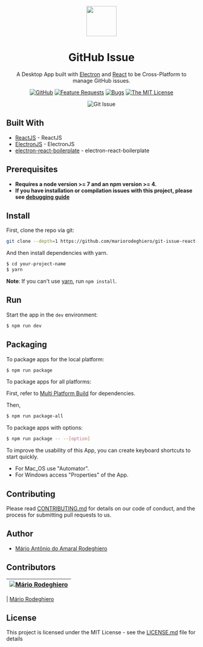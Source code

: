 <div align="center">

<img src="https://raw.githubusercontent.com/mariorodeghiero/git-issue-react-electronjs/master/resources/icon.ico" width="80px" height="80px" /> <h1>GitHub Issue </h1>

<p align="center">
    A Desktop App built with  <a href="http://electron.atom.io/">Electron</a> and <a href="https://facebook.github.io/react/">React</a> to be Cross-Platform to manage GitHub issues.
</p>

</div>

<div align="center">

[![GitHub](https://img.shields.io/github/tag/mariorodeghiero/git-issue-react-electronjs.svg?style=flat-square)](https://github.com/mariorodeghiero/git-issue-react-electronjs/tags)
[![Feature Requests](https://img.shields.io/github/issues/mariorodeghiero/git-issue-react-electronjs/feature-request.svg)](https://github.com/mariorodeghiero/git-issue-react-electronjs/issues?q=is%3Aopen+is%3Aissue+label%3Afeature-request+sort%3Areactions-%2B1-desc)
[![Bugs](https://img.shields.io/github/issues/mariorodeghiero/git-issue-react-electronjs/bug.svg)](https://github.com/mariorodeghiero/git-issue-react-electronjs/issues?utf8=✓&q=is%3Aissue+is%3Aopen+label%3Abug)
[![The MIT License](https://img.shields.io/badge/license-MIT-blue.svg?style=flat-square)](http://opensource.org/licenses/MIT)

</div>

<div align="center">

![Git Issue](https://user-images.githubusercontent.com/24671133/48907228-f7145f00-ee4d-11e8-8000-a21130cc25d0.gif)

<!-- ![Git Issue](./resources/screenShot.png) -->

</div>

## Built With

- [ReactJS](https://reactjs.org) - ReactJS
- [ElectronJS](https://electronjs.org) - ElectronJS
- [electron-react-boilerplate](https://github.com/chentsulin/electron-react-boilerplate) - electron-react-boilerplate

## Prerequisites

- **Requires a node version >= 7 and an npm version >= 4.**
- **If you have installation or compilation issues with this project, please see [debugging guide](https://github.com/electron-react-boilerplate/electron-react-boilerplate/issues/400)**

## Install

First, clone the repo via git:

```bash
git clone --depth=1 https://github.com/mariorodeghiero/git-issue-react-electronjs.git your-project-name
```

And then install dependencies with yarn.

```bash
$ cd your-project-name
$ yarn
```

**Note**: If you can't use [yarn](https://github.com/yarnpkg/yarn), run `npm install`.

## Run

Start the app in the `dev` environment:

```bash
$ npm run dev
```

## Packaging

To package apps for the local platform:

```bash
$ npm run package
```

To package apps for all platforms:

First, refer to [Multi Platform Build](https://www.electron.build/multi-platform-build) for dependencies.

Then,

```bash
$ npm run package-all
```

To package apps with options:

```bash
$ npm run package -- --[option]
```

To improve the usability of this App, you can create keyboard shortcuts to start quickly.

- For Mac_OS use "Automator".
- For Windows access "Properties" of the App.

## Contributing

Please read [CONTRIBUTING.md](CONTRIBUTING.md) for details on our code of conduct, and the process for submitting pull requests to us.

## Author

- [Mário Antônio do Amaral Rodeghiero](https://github.com/mariorodeghiero)

## Contributors

| [![Mário Rodeghiero](https://avatars1.githubusercontent.com/u/24671133?s=88&v=4)](https://github.com/mariorodeghiero) |
| --------------------------------------------------------------------------------------------------------------------- |


| [Mário Rodeghiero](https://github.com/mariorodeghiero)

## License

This project is licensed under the MIT License - see the [LICENSE.md](LICENSE.md) file for details
